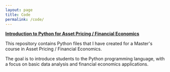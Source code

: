 ```yaml
---
layout: page
title: Code
permalink: /code/
---
```


[**Introduction to Python for Asset Pricing / Financial Economics**](https://github.com/ajda-marjanovic/Intro-to-Python-for-Asset-Pricing.git)

This repository contains Python files that I have created for a Master's course in Asset Pricing / Financial Economics.

The goal is to introduce students to the Python programming language, with a focus on basic data analysis and financial economics applications.
